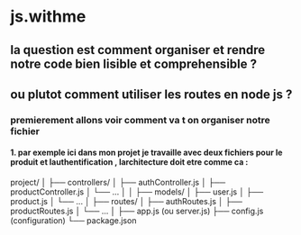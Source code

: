 # js.withme
## la question est comment organiser et rendre notre code bien lisible et comprehensible ?
## ou plutot comment utiliser les routes en node js ?
### premierement allons voir comment va t on organiser notre fichier 
#### 1. par exemple ici dans mon projet je travaille avec deux fichiers pour le produit et lauthentification , larchitecture doit etre comme ca :
project/
│
├── controllers/
│   ├── authController.js
│   ├── productController.js
│   └── ...
│
│
├── models/
│   ├── user.js
│   ├── product.js
│   └── ...
│
├── routes/
│   ├── authRoutes.js
│   ├── productRoutes.js
│   └── ...
│
├── app.js (ou server.js)
├── config.js (configuration)
└── package.json
